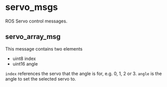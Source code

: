 # servo_msgs
ROS Servo control messages.

## servo_array_msg
This message contains two elements
- uint8 index
- uint16 angle

`index` references the servo that the angle is for, e.g. 0, 1, 2 or 3.
`angle` is the angle to set the selected servo to.

